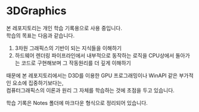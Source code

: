 # 3DGraphics
본 레포지토리는 개인 학습 기록용으로 사용 중입니다.  
학습의 목표는 다음과 같습니다.  

1) 3차원 그래픽스의 기반이 되는 지식들을 이해하기  
2) 하드웨어 렌더링 파이프라인에서 내부적으로 동작하는 로직을 CPU상에서 돌아가는 코드로 구현해보며 그 작동원리를 더 깊게 이해하기  

때문에 본 레포지토리에서는 D3D를 이용한 GPU 프로그래밍이나 WinAPI 같은 부가적인 요소에 집중하기보다는,  
컴퓨터그래픽스의 이론과 원리 그 자체를 학습하는 것에 초점을 두고 있습니다.  

학습 기록은 Notes 폴더에 마크다운 형식으로 정리되어 있습니다.  
